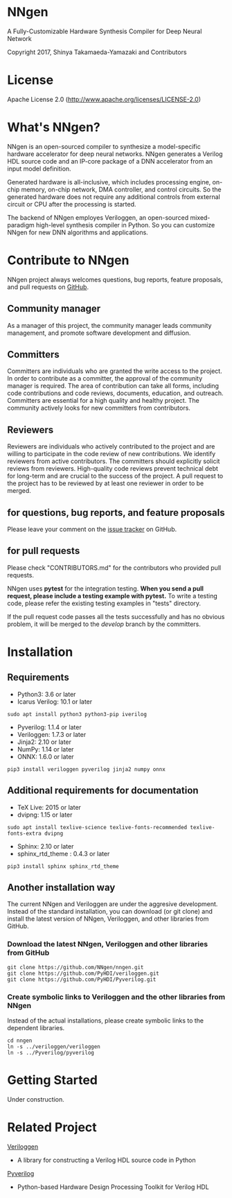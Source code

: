 NNgen
==============================

A Fully-Customizable Hardware Synthesis Compiler for Deep Neural Network

Copyright 2017, Shinya Takamaeda-Yamazaki and Contributors


License
==============================

Apache License 2.0 (http://www.apache.org/licenses/LICENSE-2.0)


What's NNgen?
==============================

NNgen is an open-sourced compiler to synthesize a model-specific hardware accelerator for deep neural networks. NNgen generates a Verilog HDL source code and an IP-core package of a DNN accelerator from an input model definition.

Generated hardware is all-inclusive, which includes processing engine, on-chip memory, on-chip network, DMA controller, and control circuits. So the generated hardware does not require any additional controls from external circuit or CPU after the processing is started.

The backend of NNgen employes Veriloggen, an open-sourced mixed-paradigm high-level synthesis compiler in Python. So you can customize NNgen for new DNN algorithms and applications.


Contribute to NNgen
==============================

NNgen project always welcomes questions, bug reports, feature proposals, and pull requests on [GitHub](https://github.com/NNgen/nngen).

Community manager
--------------------

As a manager of this project, the community manager leads community management, and promote software development and diffusion. 

Committers
--------------------

Committers are individuals who are granted the write access to the project. In order to contribute as a committer, the approval of the community manager is required. The area of contribution can take all forms, including code contributions and code reviews, documents, education, and outreach. Committers are essential for a high quality and healthy project. The community actively looks for new committers from contributors.

Reviewers
--------------------

Reviewers are individuals who actively contributed to the project and are willing to participate in the code review of new contributions. We identify reviewers from active contributors. The committers should explicitly solicit reviews from reviewers. High-quality code reviews prevent technical debt for long-term and are crucial to the success of the project. A pull request to the project has to be reviewed by at least one reviewer in order to be merged.

for questions, bug reports, and feature proposals
--------------------

Please leave your comment on the [issue tracker](https://github.com/NNgen/nngen/issues) on GitHub.

for pull requests
--------------------

Please check "CONTRIBUTORS.md" for the contributors who provided pull requests.

NNgen uses **pytest** for the integration testing. **When you send a pull request, please include a testing example with pytest.** 
To write a testing code, please refer the existing testing examples in "tests" directory.

If the pull request code passes all the tests successfully and has no obvious problem, it will be merged to the *develop* branch by the committers.


Installation
==============================

Requirements
--------------------

- Python3: 3.6 or later
- Icarus Verilog: 10.1 or later

```
sudo apt install python3 python3-pip iverilog
```

- Pyverilog: 1.1.4 or later
- Veriloggen: 1.7.3 or later
- Jinja2: 2.10 or later
- NumPy: 1.14 or later
- ONNX: 1.6.0 or later

```
pip3 install veriloggen pyverilog jinja2 numpy onnx
```

Additional requirements for documentation
--------------------

- TeX Live: 2015 or later
- dvipng: 1.15 or later

```
sudo apt install texlive-science texlive-fonts-recommended texlive-fonts-extra dvipng
```

- Sphinx: 2.10 or later
- sphinx_rtd_theme : 0.4.3 or later

```
pip3 install sphinx sphinx_rtd_theme
```
    
Another installation way
--------------------
    
The current NNgen and Veriloggen are under the aggresive development.
Instead of the standard installation, you can download (or git clone) and install the latest version of NNgen, Veriloggen, and other libraries from GitHub.

### Download the latest NNgen, Veriloggen and other libraries from GitHub

```
git clone https://github.com/NNgen/nngen.git
git clone https://github.com/PyHDI/veriloggen.git
git clone https://github.com/PyHDI/Pyverilog.git
```

### Create symbolic links to Veriloggen and the other libraries from NNgen

Instead of the actual installations, please create symbolic links to the dependent libraries.

```
cd nngen
ln -s ../veriloggen/veriloggen
ln -s ../Pyverilog/pyverilog
```


Getting Started
==============================

Under construction.


Related Project
==============================

[Veriloggen](https://github.com/PyHDI/veriloggen)
- A library for constructing a Verilog HDL source code in Python

[Pyverilog](https://github.com/PyHDI/Pyverilog)
- Python-based Hardware Design Processing Toolkit for Verilog HDL
